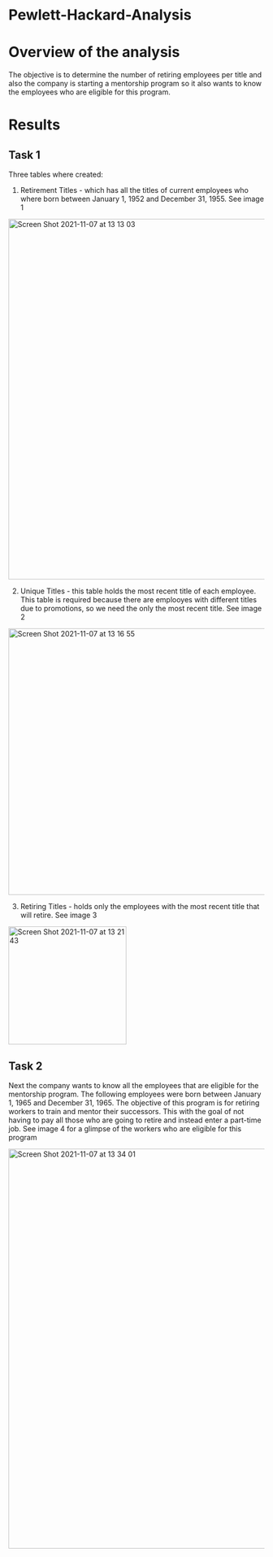 # Pewlett-Hackard-Analysis

# Overview of the analysis
The objective is to determine the number of retiring employees per title and also the company is starting a mentorship program so it also wants to know the employees who are eligible for this program.

# Results
## Task 1
Three tables where created:
1. Retirement Titles - which has all the titles of current employees who where born between January 1, 1952 and December 31, 1955. See image 1

<img width="709" alt="Screen Shot 2021-11-07 at 13 13 03" src="https://user-images.githubusercontent.com/90527537/140658585-fbe14999-fc64-4c8e-bf8a-f49d09fe0431.png">

2. Unique Titles - this table holds the most recent title of each employee. This table is required because there are emplooyes with different titles due to promotions, so we need the only the most recent title. See image 2

<img width="524" alt="Screen Shot 2021-11-07 at 13 16 55" src="https://user-images.githubusercontent.com/90527537/140658677-0de4d36a-8eb3-4467-ae37-2ce75abbc73b.png">

3. Retiring Titles - holds only the employees with the most recent title that will retire. See image 3

<img width="232" alt="Screen Shot 2021-11-07 at 13 21 43" src="https://user-images.githubusercontent.com/90527537/140658836-672a6adb-85cb-4f29-9117-2a4ce4e8eadc.png">

## Task 2
Next the company wants to know all the employees that are eligible for the mentorship program. The following employees were born between January 1, 1965 and December 31, 1965. The objective of this program is for retiring workers to train and mentor their successors. This with the goal of not having to pay all those who are going to retire and instead enter a part-time job.
See image 4 for a glimpse of the workers who are eligible for this program

<img width="786" alt="Screen Shot 2021-11-07 at 13 34 01" src="https://user-images.githubusercontent.com/90527537/140659245-756c3a40-9e26-42b9-b468-c8dce7a62c6a.png">

